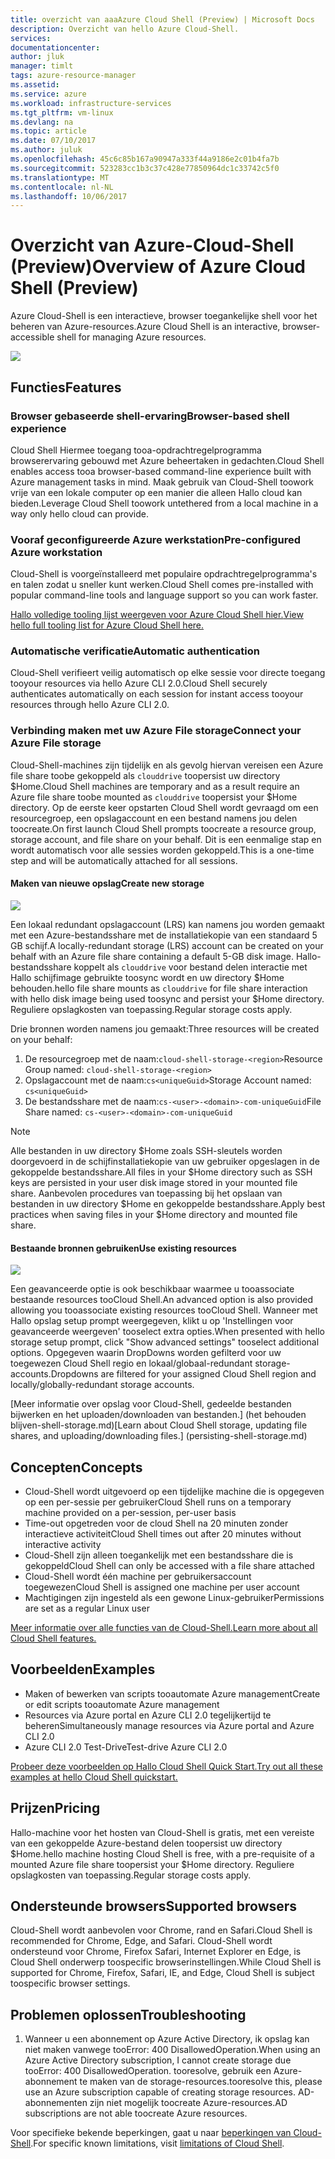 ```yaml
---
title: overzicht van aaaAzure Cloud Shell (Preview) | Microsoft Docs
description: Overzicht van hello Azure Cloud-Shell.
services: 
documentationcenter: 
author: jluk
manager: timlt
tags: azure-resource-manager
ms.assetid: 
ms.service: azure
ms.workload: infrastructure-services
ms.tgt_pltfrm: vm-linux
ms.devlang: na
ms.topic: article
ms.date: 07/10/2017
ms.author: juluk
ms.openlocfilehash: 45c6c85b167a90947a333f44a9186e2c01b4fa7b
ms.sourcegitcommit: 523283cc1b3c37c428e77850964dc1c33742c5f0
ms.translationtype: MT
ms.contentlocale: nl-NL
ms.lasthandoff: 10/06/2017
---
```

# <a name="overview-of-azure-cloud-shell-preview"></a><span data-ttu-id="55787-103">Overzicht van Azure-Cloud-Shell (Preview)</span><span class="sxs-lookup"><span data-stu-id="55787-103">Overview of Azure Cloud Shell (Preview)</span></span>
<span data-ttu-id="55787-104">Azure Cloud-Shell is een interactieve, browser toegankelijke shell voor het beheren van Azure-resources.</span><span class="sxs-lookup"><span data-stu-id="55787-104">Azure Cloud Shell is an interactive, browser-accessible shell for managing Azure resources.</span></span>

![](media/overview-pic.png)

## <a name="features"></a><span data-ttu-id="55787-105">Functies</span><span class="sxs-lookup"><span data-stu-id="55787-105">Features</span></span>
### <a name="browser-based-shell-experience"></a><span data-ttu-id="55787-106">Browser gebaseerde shell-ervaring</span><span class="sxs-lookup"><span data-stu-id="55787-106">Browser-based shell experience</span></span>
<span data-ttu-id="55787-107">Cloud Shell Hiermee toegang tooa-opdrachtregelprogramma browserervaring gebouwd met Azure beheertaken in gedachten.</span><span class="sxs-lookup"><span data-stu-id="55787-107">Cloud Shell enables access tooa browser-based command-line experience built with Azure management tasks in mind.</span></span> <span data-ttu-id="55787-108">Maak gebruik van Cloud-Shell toowork vrije van een lokale computer op een manier die alleen Hallo cloud kan bieden.</span><span class="sxs-lookup"><span data-stu-id="55787-108">Leverage Cloud Shell toowork untethered from a local machine in a way only hello cloud can provide.</span></span>

### <a name="pre-configured-azure-workstation"></a><span data-ttu-id="55787-109">Vooraf geconfigureerde Azure werkstation</span><span class="sxs-lookup"><span data-stu-id="55787-109">Pre-configured Azure workstation</span></span>
<span data-ttu-id="55787-110">Cloud-Shell is voorgeïnstalleerd met populaire opdrachtregelprogramma's en talen zodat u sneller kunt werken.</span><span class="sxs-lookup"><span data-stu-id="55787-110">Cloud Shell comes pre-installed with popular command-line tools and language support so you can work faster.</span></span>

[<span data-ttu-id="55787-111">Hallo volledige tooling lijst weergeven voor Azure Cloud Shell hier.</span><span class="sxs-lookup"><span data-stu-id="55787-111">View hello full tooling list for Azure Cloud Shell here.</span></span>](features.md#tools)

### <a name="automatic-authentication"></a><span data-ttu-id="55787-112">Automatische verificatie</span><span class="sxs-lookup"><span data-stu-id="55787-112">Automatic authentication</span></span>
<span data-ttu-id="55787-113">Cloud-Shell verifieert veilig automatisch op elke sessie voor directe toegang tooyour resources via hello Azure CLI 2.0.</span><span class="sxs-lookup"><span data-stu-id="55787-113">Cloud Shell securely authenticates automatically on each session for instant access tooyour resources through hello Azure CLI 2.0.</span></span>

### <a name="connect-your-azure-file-storage"></a><span data-ttu-id="55787-114">Verbinding maken met uw Azure File storage</span><span class="sxs-lookup"><span data-stu-id="55787-114">Connect your Azure File storage</span></span>
<span data-ttu-id="55787-115">Cloud-Shell-machines zijn tijdelijk en als gevolg hiervan vereisen een Azure file share toobe gekoppeld als `clouddrive` toopersist uw directory $Home.</span><span class="sxs-lookup"><span data-stu-id="55787-115">Cloud Shell machines are temporary and as a result require an Azure file share toobe mounted as `clouddrive` toopersist your $Home directory.</span></span>
<span data-ttu-id="55787-116">Op de eerste keer opstarten Cloud Shell wordt gevraagd om een resourcegroep, een opslagaccount en een bestand namens jou delen toocreate.</span><span class="sxs-lookup"><span data-stu-id="55787-116">On first launch Cloud Shell prompts toocreate a resource group, storage account, and file share on your behalf.</span></span> <span data-ttu-id="55787-117">Dit is een eenmalige stap en wordt automatisch voor alle sessies worden gekoppeld.</span><span class="sxs-lookup"><span data-stu-id="55787-117">This is a one-time step and will be automatically attached for all sessions.</span></span> 

#### <a name="create-new-storage"></a><span data-ttu-id="55787-118">Maken van nieuwe opslag</span><span class="sxs-lookup"><span data-stu-id="55787-118">Create new storage</span></span>
![](media/basic-storage.png)

<span data-ttu-id="55787-119">Een lokaal redundant opslagaccount (LRS) kan namens jou worden gemaakt met een Azure-bestandsshare met de installatiekopie van een standaard 5 GB schijf.</span><span class="sxs-lookup"><span data-stu-id="55787-119">A locally-redundant storage (LRS) account can be created on your behalf with an Azure file share containing a default 5-GB disk image.</span></span> <span data-ttu-id="55787-120">Hallo-bestandsshare koppelt als `clouddrive` voor bestand delen interactie met Hallo schijfimage gebruikte toosync wordt en uw directory $Home behouden.</span><span class="sxs-lookup"><span data-stu-id="55787-120">hello file share mounts as `clouddrive` for file share interaction with hello disk image being used toosync and persist your $Home directory.</span></span> <span data-ttu-id="55787-121">Reguliere opslagkosten van toepassing.</span><span class="sxs-lookup"><span data-stu-id="55787-121">Regular storage costs apply.</span></span>

<span data-ttu-id="55787-122">Drie bronnen worden namens jou gemaakt:</span><span class="sxs-lookup"><span data-stu-id="55787-122">Three resources will be created on your behalf:</span></span>
1. <span data-ttu-id="55787-123">De resourcegroep met de naam:`cloud-shell-storage-<region>`</span><span class="sxs-lookup"><span data-stu-id="55787-123">Resource Group named: `cloud-shell-storage-<region>`</span></span>
2. <span data-ttu-id="55787-124">Opslagaccount met de naam:`cs<uniqueGuid>`</span><span class="sxs-lookup"><span data-stu-id="55787-124">Storage Account named: `cs<uniqueGuid>`</span></span>
3. <span data-ttu-id="55787-125">De bestandsshare met de naam:`cs-<user>-<domain>-com-uniqueGuid`</span><span class="sxs-lookup"><span data-stu-id="55787-125">File Share named: `cs-<user>-<domain>-com-uniqueGuid`</span></span>

> [!Note]
> <span data-ttu-id="55787-126">Alle bestanden in uw directory $Home zoals SSH-sleutels worden doorgevoerd in de schijfinstallatiekopie van uw gebruiker opgeslagen in de gekoppelde bestandsshare.</span><span class="sxs-lookup"><span data-stu-id="55787-126">All files in your $Home directory such as SSH keys are persisted in your user disk image stored in your mounted file share.</span></span> <span data-ttu-id="55787-127">Aanbevolen procedures van toepassing bij het opslaan van bestanden in uw directory $Home en gekoppelde bestandsshare.</span><span class="sxs-lookup"><span data-stu-id="55787-127">Apply best practices when saving files in your $Home directory and mounted file share.</span></span>

#### <a name="use-existing-resources"></a><span data-ttu-id="55787-128">Bestaande bronnen gebruiken</span><span class="sxs-lookup"><span data-stu-id="55787-128">Use existing resources</span></span>
![](media/advanced-storage.png)

<span data-ttu-id="55787-129">Een geavanceerde optie is ook beschikbaar waarmee u tooassociate bestaande resources tooCloud Shell.</span><span class="sxs-lookup"><span data-stu-id="55787-129">An advanced option is also provided allowing you tooassociate existing resources tooCloud Shell.</span></span> <span data-ttu-id="55787-130">Wanneer met Hallo opslag setup prompt weergegeven, klikt u op 'Instellingen voor geavanceerde weergeven' tooselect extra opties.</span><span class="sxs-lookup"><span data-stu-id="55787-130">When presented with hello storage setup prompt, click "Show advanced settings" tooselect additional options.</span></span> <span data-ttu-id="55787-131">Opgegeven waarin DropDowns worden gefilterd voor uw toegewezen Cloud Shell regio en lokaal/globaal-redundant storage-accounts.</span><span class="sxs-lookup"><span data-stu-id="55787-131">Dropdowns are filtered for your assigned Cloud Shell region and locally/globally-redundant storage accounts.</span></span>

<span data-ttu-id="55787-132">[Meer informatie over opslag voor Cloud-Shell, gedeelde bestanden bijwerken en het uploaden/downloaden van bestanden.] (het behouden blijven-shell-storage.md)</span><span class="sxs-lookup"><span data-stu-id="55787-132">[Learn about Cloud Shell storage, updating file shares, and uploading/downloading files.] (persisting-shell-storage.md)</span></span>

## <a name="concepts"></a><span data-ttu-id="55787-133">Concepten</span><span class="sxs-lookup"><span data-stu-id="55787-133">Concepts</span></span>
* <span data-ttu-id="55787-134">Cloud-Shell wordt uitgevoerd op een tijdelijke machine die is opgegeven op een per-sessie per gebruiker</span><span class="sxs-lookup"><span data-stu-id="55787-134">Cloud Shell runs on a temporary machine provided on a per-session, per-user basis</span></span>
* <span data-ttu-id="55787-135">Time-out opgetreden voor de cloud Shell na 20 minuten zonder interactieve activiteit</span><span class="sxs-lookup"><span data-stu-id="55787-135">Cloud Shell times out after 20 minutes without interactive activity</span></span>
* <span data-ttu-id="55787-136">Cloud-Shell zijn alleen toegankelijk met een bestandsshare die is gekoppeld</span><span class="sxs-lookup"><span data-stu-id="55787-136">Cloud Shell can only be accessed with a file share attached</span></span>
* <span data-ttu-id="55787-137">Cloud-Shell wordt één machine per gebruikersaccount toegewezen</span><span class="sxs-lookup"><span data-stu-id="55787-137">Cloud Shell is assigned one machine per user account</span></span>
* <span data-ttu-id="55787-138">Machtigingen zijn ingesteld als een gewone Linux-gebruiker</span><span class="sxs-lookup"><span data-stu-id="55787-138">Permissions are set as a regular Linux user</span></span>

[<span data-ttu-id="55787-139">Meer informatie over alle functies van de Cloud-Shell.</span><span class="sxs-lookup"><span data-stu-id="55787-139">Learn more about all Cloud Shell features.</span></span>](features.md)

## <a name="examples"></a><span data-ttu-id="55787-140">Voorbeelden</span><span class="sxs-lookup"><span data-stu-id="55787-140">Examples</span></span>
* <span data-ttu-id="55787-141">Maken of bewerken van scripts tooautomate Azure management</span><span class="sxs-lookup"><span data-stu-id="55787-141">Create or edit scripts tooautomate Azure management</span></span>
* <span data-ttu-id="55787-142">Resources via Azure portal en Azure CLI 2.0 tegelijkertijd te beheren</span><span class="sxs-lookup"><span data-stu-id="55787-142">Simultaneously manage resources via Azure portal and Azure CLI 2.0</span></span>
* <span data-ttu-id="55787-143">Azure CLI 2.0 Test-Drive</span><span class="sxs-lookup"><span data-stu-id="55787-143">Test-drive Azure CLI 2.0</span></span>

[<span data-ttu-id="55787-144">Probeer deze voorbeelden op Hallo Cloud Shell Quick Start.</span><span class="sxs-lookup"><span data-stu-id="55787-144">Try out all these examples at hello Cloud Shell quickstart.</span></span>](quickstart.md)

## <a name="pricing"></a><span data-ttu-id="55787-145">Prijzen</span><span class="sxs-lookup"><span data-stu-id="55787-145">Pricing</span></span>
<span data-ttu-id="55787-146">Hallo-machine voor het hosten van Cloud-Shell is gratis, met een vereiste van een gekoppelde Azure-bestand delen toopersist uw directory $Home.</span><span class="sxs-lookup"><span data-stu-id="55787-146">hello machine hosting Cloud Shell is free, with a pre-requisite of a mounted Azure file share toopersist your $Home directory.</span></span> <span data-ttu-id="55787-147">Reguliere opslagkosten van toepassing.</span><span class="sxs-lookup"><span data-stu-id="55787-147">Regular storage costs apply.</span></span>

## <a name="supported-browsers"></a><span data-ttu-id="55787-148">Ondersteunde browsers</span><span class="sxs-lookup"><span data-stu-id="55787-148">Supported browsers</span></span>
<span data-ttu-id="55787-149">Cloud-Shell wordt aanbevolen voor Chrome, rand en Safari.</span><span class="sxs-lookup"><span data-stu-id="55787-149">Cloud Shell is recommended for Chrome, Edge, and Safari.</span></span> <span data-ttu-id="55787-150">Cloud-Shell wordt ondersteund voor Chrome, Firefox Safari, Internet Explorer en Edge, is Cloud Shell onderwerp toospecific browserinstellingen.</span><span class="sxs-lookup"><span data-stu-id="55787-150">While Cloud Shell is supported for Chrome, Firefox, Safari, IE, and Edge, Cloud Shell is subject toospecific browser settings.</span></span>

## <a name="troubleshooting"></a><span data-ttu-id="55787-151">Problemen oplossen</span><span class="sxs-lookup"><span data-stu-id="55787-151">Troubleshooting</span></span>
1. <span data-ttu-id="55787-152">Wanneer u een abonnement op Azure Active Directory, ik opslag kan niet maken vanwege tooError: 400 DisallowedOperation.</span><span class="sxs-lookup"><span data-stu-id="55787-152">When using an Azure Active Directory subscription, I cannot create storage due tooError: 400 DisallowedOperation.</span></span> <span data-ttu-id="55787-153">tooresolve, gebruik een Azure-abonnement te maken van de storage-resources.</span><span class="sxs-lookup"><span data-stu-id="55787-153">tooresolve this, please use an Azure subscription capable of creating storage resources.</span></span> <span data-ttu-id="55787-154">AD-abonnementen zijn niet mogelijk toocreate Azure-resources.</span><span class="sxs-lookup"><span data-stu-id="55787-154">AD subscriptions are not able toocreate Azure resources.</span></span>

<span data-ttu-id="55787-155">Voor specifieke bekende beperkingen, gaat u naar [beperkingen van Cloud-Shell](limitations.md).</span><span class="sxs-lookup"><span data-stu-id="55787-155">For specific known limitations, visit [limitations of Cloud Shell](limitations.md).</span></span>
